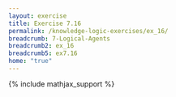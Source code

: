 ```yaml
---
layout: exercise
title: Exercise 7.16
permalink: /knowledge-logic-exercises/ex_16/
breadcrumb: 7-Logical-Agents
breadcrumb2: ex_16
breadcrumb5: ex7.16
home: "true"
---
```


{% include mathjax_support %}


